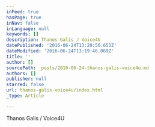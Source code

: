 ```yaml
---
inFeed: true
hasPage: true
inNav: false
inLanguage: null
keywords: []
description: Thanos Galis / Voice4U
datePublished: '2016-06-24T13:20:56.653Z'
dateModified: '2016-06-24T13:19:46.069Z'
title: ''
author: []
sourcePath: _posts/2016-06-24-thanos-galis-voice4u.md
authors: []
publisher: null
starred: false
url: thanos-galis-voice4u/index.html
_type: Article

---
```

Thanos Galis / Voice4U